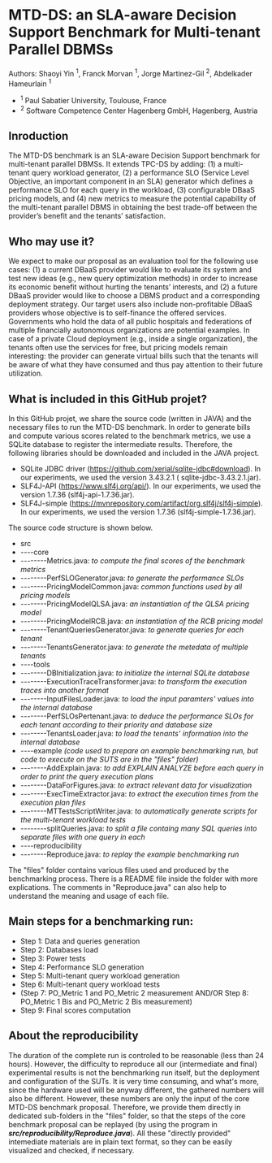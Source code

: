 # MTD-DS: an SLA-aware Decision Support Benchmark for Multi-tenant Parallel DBMSs
Authors: Shaoyi Yin <sup>1</sup>, Franck Morvan <sup>1</sup>, Jorge Martinez-Gil <sup>2</sup>, Abdelkader Hameurlain <sup>1</sup>
- <sup>1</sup> Paul Sabatier University, Toulouse, France
- <sup>2</sup> Software Competence Center Hagenberg GmbH, Hagenberg, Austria
  
## Inroduction
The MTD-DS benchmark is an SLA-aware Decision Support benchmark for multi-tenant parallel DBMSs. It extends TPC-DS by adding: (1) a multi-tenant query workload generator, (2) a performance SLO (Service Level Objective, an important component in an SLA) generator which defines a performance SLO for each query in the workload, (3) configurable DBaaS pricing models, and (4) new metrics to measure the potential capability of the multi-tenant parallel DBMS in obtaining the best trade-off between the provider’s benefit and the tenants’ satisfaction.

## Who may use it?
We expect to make our proposal as an evaluation tool for the following use cases: (1) a current DBaaS provider would like to evaluate its system and test new ideas (e.g., new query optimization methods) in order to increase its economic benefit without hurting the tenants’ interests, and (2) a future DBaaS provider would like to choose a DBMS product and a corresponding deployment strategy. Our target users also include non-profitable DBaaS providers whose objective is to self-finance the offered services. Governments who hold the data of all public hospitals and federations of multiple financially autonomous organizations are potential examples. In case of a private Cloud deployment (e.g., inside a single organization), the tenants often use the services for free, but pricing models remain interesting: the provider can generate virtual bills such that the tenants will be aware of what they have consumed and thus pay attention to their future utilization.

## What is included in this GitHub projet?
In this GitHub projet, we share the source code (written in JAVA) and the necessary files to run the MTD-DS benchmark.
In order to generate bills and compute various scores related to the benchmark metrics, we use a SQLite database to register the intermediate results. Therefore, the following libraries should be downloaded and included in the JAVA project.
- SQLite JDBC driver (https://github.com/xerial/sqlite-jdbc#download). In our experiments, we used the version 3.43.2.1 ( sqlite-jdbc-3.43.2.1.jar).
- SLF4J-API (https://www.slf4j.org/api/). In our experiments, we used the version 1.7.36 (slf4j-api-1.7.36.jar).
- SLF4J-simple (https://mvnrepository.com/artifact/org.slf4j/slf4j-simple). In our experiments, we used the version 1.7.36 (slf4j-simple-1.7.36.jar).

The source code structure is shown below.
- src
- ----core
- --------Metrics.java: _to compute the final scores of the benchmark metrics_
- --------PerfSLOGenerator.java: _to generate the performance SLOs_
- --------PricingModelCommon.java: _common functions used by all pricing models_
- --------PricingModelQLSA.java: _an instantiation of the QLSA pricing model_
- --------PricingModelRCB.java: _an instantiation of the RCB pricing model_
- --------TenantQueriesGenerator.java: _to generate queries for each tenant_
- --------TenantsGenerator.java: _to generate the metedata of multiple tenants_
- ----tools
- --------DBInitialization.java: _to initialize the internal SQLite database_
- --------ExecutionTraceTransformer.java: _to transform the execution traces into another format_
- --------InputFilesLoader.java: _to load the input paramters' values into the internal database_
- --------PerfSLOsPertenant.java: _to deduce the performance SLOs for each tenant according to their priority and database size_
- --------TenantsLoader.java: _to load the tenants' information into the internal database_
- ----example _(code used to prepare an example benchmarking run, but code to execute on the SUTS are in the "files" folder)_
- --------AddExplain.java: _to add EXPLAIN ANALYZE before each query in order to print the query execution plans_
- --------DataForFigures.java: _to extract relevant data for visualization_
- --------ExecTimeExtractor.java: _to extract the execution times from the execution plan files_
- --------MTTestsScriptWriter.java: _to automatically generate scripts for the multi-tenant workload tests_
- --------splitQueries.java: _to split a file containg many SQL queries into separate files with one query in each_
- ----reproducibility
- --------Reproduce.java: _to replay the example benchmarking run_

The "files" folder contains various files used and produced by the benchmarking process. There is a README file inside the folder with more explications. The comments in "Reproduce.java" can also help to understand the meaning and usage of each file.

## Main steps for a benchmarking run:
- Step 1: Data and queries generation
- Step 2: Databases load
- Step 3: Power tests
- Step 4: Performance SLO generation
- Step 5: Multi-tenant query workload generation
- Step 6: Multi-tenant query workload tests
- (Step 7: PO_Metric 1 and PO_Metric 2 measurement
AND/OR
Step 8: PO_Metric 1 Bis and PO_Metric 2 Bis measurement)
- Step 9: Final scores computation

## About the reproducibility
The duration of the complete run is controled to be reasonable (less than 24 hours). However, the difficulty to reproduce all our (intermediate and final) experimental results is not the benchmarking run itself, but the deployment and configuration of the SUTs. It is very time consuming, and what's more, since the hardware used will be anyway different, the gathered numbers will also be different. However, these numbers are only the input of the core MTD-DS benchmark proposal. Therefore, we provide them directly in dedicated sub-folders in the "files" folder, so that the steps of the core benchmark proposal can be replayed (by using the program in ***src/reproducibility/Reproduce.java***). All these "directly provided" intemediate materials are in plain text format, so they can be easily visualized and checked, if necessary. 
